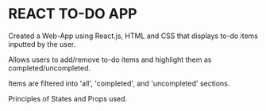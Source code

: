 # REACT TO-DO APP
Created a Web-App using React.js, HTML and CSS that displays to-do items inputted by the user.

Allows users to add/remove to-do items and highlight them as completed/uncompleted.

Items are filtered into 'all', 'completed', and 'uncompleted' sections.

Principles of States and Props used.
